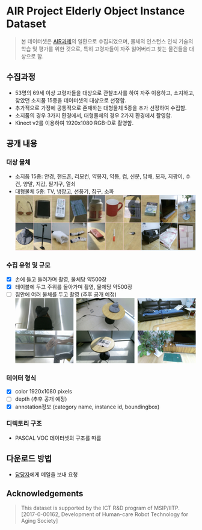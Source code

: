 # AIR Project Elderly Object Instance Dataset
> 본 데이터셋은 [AIR과제](https://ai4robot.github.io/)의 일환으로 수집되었으며, 물체의 인스턴스 인식 기술의 학습 및 평가를 위한 것으로, 특히 고령자들이 자주 잃어버리고 찾는 물건들을 대상으로 함.

## 수집과정
* 53명의 69세 이상 고령자들을 대상으로 관찰조사를 하여 자주 이용하고, 소지하고, 찾았던 소지품 15종을 데이터셋의 대상으로 선정함.
* 추가적으로 가정에 공통적으로 존재하는 대형물체 5종을 추가 선정하여 수집함.
* 소지품의 경우 3가지 환경에서, 대형물체의 경우 2가지 환경에서 촬영함.
* Kinect v2를 이용하여 1920x1080 RGB-D로 촬영함.

## 공개 내용
### 대상 물체
* 소지품 15종: 안경, 핸드폰, 리모컨, 약봉지, 약통, 컵, 신문, 담배, 모자, 지팡이, 수건, 양말, 지갑, 필기구, 열쇠
* 대형물체 5종: TV, 냉장고, 선풍기, 침구, 소파
![Example of instances](image/objects.png) 

### 수집 유형 및 규모
* [x] 손에 들고 돌려가며 촬영, 물체당 약500장
* [x] 테이블에 두고 주위를 돌아가며 촬영, 물체당 약500장
* [ ] 집안에 여러 물체를 두고 촬영 (추후 공개 예정)
![Example of cases](image/cases.png) 

### 데이터 형식
* [x] color 1920x1080 pixels
* [ ] depth (추후 공개 예정)
* [x] annotation정보 (category name, instance id, boundingbox)

### 디렉토리 구조
* PASCAL VOC 데이터셋의 구조를 따름

## 다운로드 방법
* [담당자](yochin@etri.re.kr)에게 메일을 보내 요청

## Acknowledgements
> This dataset is supported by the ICT R&D program of MSIP/IITP. [2017-0-00162, Development of Human-care Robot Technology for Aging Society]
